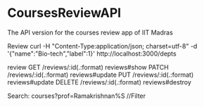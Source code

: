 # CoursesReviewAPI
The  API version for the courses review app of IIT Madras

Review
curl -H "Content-Type:application/json; charset=utf-8" -d '{"name":"Bio-tech","label":1}' http://localhost:3000/depts

review GET    /reviews/:id(.:format) reviews#show
        PATCH  /reviews/:id(.:format) reviews#update
        PUT    /reviews/:id(.:format) reviews#update
        DELETE /reviews/:id(.:format) reviews#destroy

Search:
courses?prof=Ramakrishnan%S  //Filter
